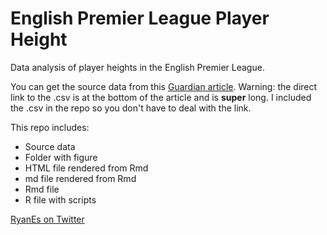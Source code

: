 # English Premier League Player Height
Data analysis of player heights in the English Premier League.

You can get the source data from this [Guardian article](http://www.mirror.co.uk/sport/football/news/tall-short-it-how-premier-4503094). Warning: the direct link to the .csv is at the bottom of the article and is 
**super** long. I included the .csv in the repo so you don't have to deal with 
the link.  

This repo includes:  

* Source data  
* Folder with figure  
* HTML file rendered from Rmd  
* md file rendered from Rmd  
* Rmd file  
* R file with scripts  

[RyanEs on Twitter](https://twitter.com/RyanEs)